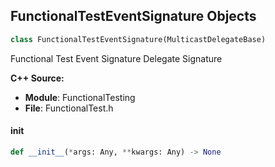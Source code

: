 ## FunctionalTestEventSignature Objects

```python
class FunctionalTestEventSignature(MulticastDelegateBase)
```

Functional Test Event Signature  Delegate Signature

**C++ Source:**

- **Module**: FunctionalTesting
- **File**: FunctionalTest.h

<a id="unreal.FunctionalTestEventSignature.__init__"></a>

#### __init__

```python
def __init__(*args: Any, **kwargs: Any) -> None
```

<a id="unreal.AsyncDelayComplete"></a>